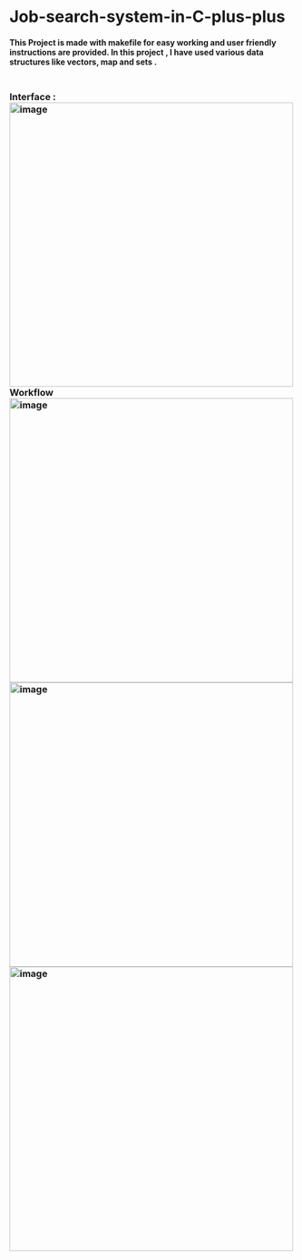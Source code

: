 # Job-search-system-in-C-plus-plus <br>
<h4>
This Project is made with makefile for easy working and user friendly instructions are provided.
In this project , I have used various data structures like vectors, map and sets .</h4>
 <h3>
   <br> Interface :
  <br><img width="500" alt="image" src="https://github.com/ankitaanand28/Job-search-system-in-C-plus-plus/assets/95133586/129dd477-2bf2-4990-b774-ad983c3c3ce3">
<br>
  <b> Workflow</b> <br>
 
 <img width="500" alt="image" src="https://github.com/ankitaanand28/Job-search-system-in-C-plus-plus/assets/95133586/b6cc090f-c15d-4def-81fd-c5dfc8c7359a">
 <br>
 
<img width="500" alt="image" src="https://github.com/ankitaanand28/Job-search-system-in-C-plus-plus/assets/95133586/136ddd68-78ed-46e1-b9a2-de498506c900">
 <br>
<img width="500" alt="image" src="https://github.com/ankitaanand28/Job-search-system-in-C-plus-plus/assets/95133586/58f850d2-98af-4d41-baa7-853e10c66316">

